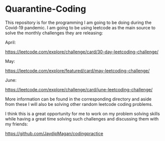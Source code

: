 # Quarantine-Coding

This repository is for the programming I am going to be doing during the Covid-19 pandemic. I am going to be using leetcode as the main source to solve the monthly challenges they are releasing:

April:

https://leetcode.com/explore/challenge/card/30-day-leetcoding-challenge/

May:

https://leetcode.com/explore/featured/card/may-leetcoding-challenge/

June:

https://leetcode.com/explore/challenge/card/june-leetcoding-challenge/

More information can be found in the corresponding directory and aside from these I will also be solving other random leetcode coding problems.

I think this is a great opportunity for me to work on my problem solving skills while having a great time solving such challenges and discussing them with my friends:

https://github.com/JaydipMagan/codingpractice
